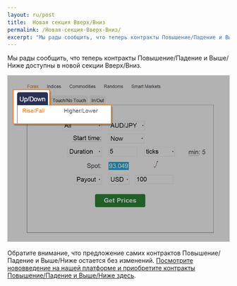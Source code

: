 ```yaml
---
layout: ru/post
title:  Новая секция Вверх/Вниз
permalink: /Новая-секция-Вверх-Вниз/
excerpt: "Мы рады сообщить, что теперь контракты Повышение/Падение и Выше/Ниже доступны в новой секции Вверх/Вниз."
---
```


Мы рады сообщить, что теперь контракты Повышение/Падение и Выше/Ниже доступны в новой секции Вверх/Вниз.

![](/images/rise-fall.jpg)


Обратите внимание, что предложение самих контрактов Повышение/Падение и Выше/Ниже остается без изменений. [Посмотрите нововведение на нашей платформе и приобретите контракты Повышение/Падение и Выше/Ниже здесь](https://www.binary.com/c/trade.cgi?market=forex&time=5m&form_name=risefall&expiry_type=duration&amount_type=payout&H=S0P&currency=USD&underlying_symbol=frxAUDJPY&amount=100&date_start=now&type=CALL&l=EN&utm_medium=social&utm_source=blog&utm_content=whatsnew&utm_campaign=whatsnew). 
